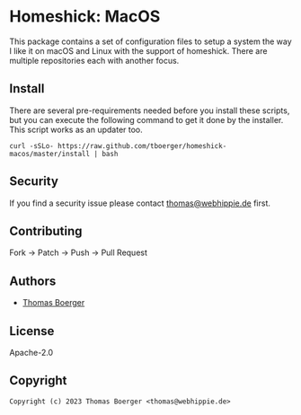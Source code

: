 # Homeshick: MacOS

This package contains a set of configuration files to setup a system the
way I like it on macOS and Linux with the support of homeshick. There are
multiple repositories each with another focus.

## Install

There are several pre-requirements needed before you install these scripts,
but you can execute the following command to get it done by the installer.
This script works as an updater too.

```console
curl -sSLo- https://raw.github.com/tboerger/homeshick-macos/master/install | bash
```

## Security

If you find a security issue please contact
[thomas@webhippie.de](mailto:thomas@webhippie.de) first.

## Contributing

Fork -> Patch -> Push -> Pull Request

## Authors

-   [Thomas Boerger](https://github.com/tboerger)

## License

Apache-2.0

## Copyright

```console
Copyright (c) 2023 Thomas Boerger <thomas@webhippie.de>
```
